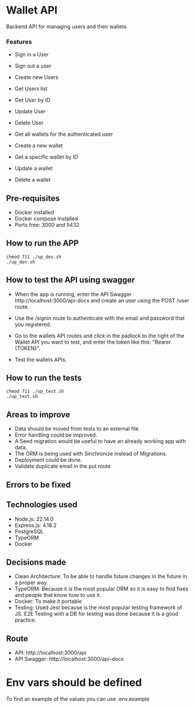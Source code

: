 # Wallet API

Backend API for managing users and their wallets

### Features

- Sign in a User
- Sign out a user

- Create new Users
- Get Users list
- Get User by ID
- Update User
- Delete User

- Get all wallets for the authenticated user
- Create a new wallet
- Get a specific wallet by ID
- Update a wallet
- Delete a wallet

## Pre-requisites
- Docker installed
- Docker compose installed
- Ports free: 3000 and 5432

## How to run the APP

```
chmod 711 ./up_dev.sh
./up_dev.sh
```

## How to test the API using swagger

- When the app is running, enter the API Swagger http://localhost:3000/api-docs and create an user using the POST /user route.

- Use the /signin route to authenticate with the email and password that you registered.

- Go to the wallets API routes and click in the padlock to the right of the Wallet API you want to test, and enter the token like this: "Bearer {TOKEN}".

- Test the wallets APIs.

## How to run the tests

```
chmod 711 ./up_test.sh
./up_test.sh
```

## Areas to improve

- Data should be moved from tests to an external file
- Error handling could be improved.
- A Seed migration would be useful to have an already working app with data.
- The ORM is being used with Sinchronize instead of Migrations.
- Deployment could be done.
- Validate duplicate email in the put route

## Errors to be fixed

## Technologies used

- Node.js: 22.14.0
- Express.js: 4.18.2
- PostgreSQL
- TypeORM
- Docker

## Decisions made

- Clean Architecture: To be able to handle future changes in the future in a proper way.
- TypeORM: Because it is the most popular ORM so it is easy to find fixes and people that know how to use it.
- Docker: To make it portable
- Testing: Used Jest because is the most popular testing framework of JS. E2E Testing with a DB for testing was done because it is a good practice.

## Route

- API: http://localhost:3000/api
- API Swagger: http://localhost:3000/api-docs

# Env vars should be defined

To find an example of the values you can use .env.example